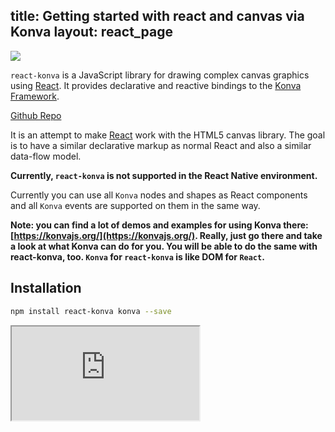 title: Getting started with react and canvas via Konva
layout: react_page
---

<div style={{ textAlign: "center" }}>
  <img src="https://cloud.githubusercontent.com/assets/1443320/12193428/3bda2fcc-b623-11e5-8319-b1ccfc95eaec.png"/>
</div>

`react-konva` is a JavaScript library for drawing complex canvas graphics using [React](http://facebook.github.io/react/). It provides declarative and reactive bindings to the [Konva Framework](https://konvajs.org/).


[Github Repo](https://github.com/lavrton/react-konva)


It is an attempt to make [React](http://facebook.github.io/react/) work with the HTML5 canvas library. The goal is to have a similar declarative markup as normal React and also a similar data-flow model.

**Currently, `react-konva` is not supported in the React Native environment.**

Currently you can use all `Konva` nodes and shapes as React components and all `Konva` events are supported on them in the same way.

**Note: you can find a lot of demos and examples for using Konva there: [https://konvajs.org/](https://konvajs.org/). Really, just go there and take a look at what Konva can do for you. You will be able to do the same with react-konva, too. `Konva` for `react-konva` is like DOM for `React`.**

## Installation

```bash
npm install react-konva konva --save
```

<iframe 
  src="https://codesandbox.io/embed/github/konvajs/site/tree/master/react-demos/basic_demo?hidenavigation=1&view=split&fontsize=10" 
  style={{
    width: "100%",
    height: "500px",
    border: 0,
    borderRadius: "4px",
    overflow: "hidden"
  }}
  sandbox="allow-modals allow-forms allow-popups allow-scripts allow-same-origin"
/>

## Comparisons

### react-konva vs react-canvas

[react-canvas](https://github.com/Flipboard/react-canvas) is a completely
different react plugin. It allows you to draw DOM-like objects (images, texts)
on canvas elements in a very performant way. It is NOT about drawing graphics, but
react-konva serves exactly this purpose: drawing complex graphics on a `<canvas>` element from within
React.

### react-konva vs react-art

[react-art](https://github.com/reactjs/react-art) allows you to draw graphics on
a page. It also supports SVG output. But it has no support of events on
shapes.

### react-konva vs vanilla canvas

Vanilla canvases can be faster since `react-konva` comes with two layers of abstractions: (1) The `Konva` framework is on top of canvas and (2) `React` is on top of `Konva`. For many applications it's performance is still very good. The purpose of `react-konva` is to reduce the complexity of your application and to use a well-known declarative way for drawing on canvases.

